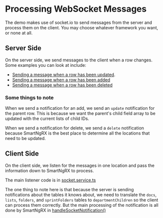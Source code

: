 # Processing WebSocket Messages

The demo makes use of socket.io to send messages from the server and process them on the client. You may choose whatever framework you want, or none at all.

## Server Side

On the server side, we send messages to the client when a row changes. Some examples you can look at include:

- [Sending a message when a row has been updated](https://github.com/DaveMBush/SmartNgRX/blob/main/apps/server/src/app/departments/department.controller.ts#L53-L56).
- [Sending a message when a row has been added](https://github.com/DaveMBush/SmartNgRX/blob/main/apps/server/src/app/departments/department.controller.ts#L91-L95)
- [Sending a message when a row has been deleted](https://github.com/DaveMBush/SmartNgRX/blob/main/apps/server/src/app/departments/department.controller.ts#L105-L108)

### Some things to note

When we send a notification for an add, we send an `update` notification for the parent row. This is because we want the parent's child field array to be updated with the current lists of child IDs.

When we send a notification for delete, we send a `delete` notification because SmartNgRX is the best place to determine all the locations that need to be updated.

## Client Side

On the client side, we listen for the messages in one location and pass the information down to SmartNgRX to process.

The main listener code is in [socket.service.ts](https://github.com/DaveMBush/SmartNgRX/blob/main/apps/demo-ngrx-signals/src/app/shared/socket.service.ts)

The one thing to note here is that because the server is sending notifications about the tables it knows about, we need to translate the `docs`, `lists`, `folders`, and `sprintFolders` tables to `departmentChildren` so the client can process them correctly. But the main processing of the notification is all done by SmartNgRX in [handleSocketNotification()](https://github.com/DaveMBush/SmartNgRX/blob/main/apps/demo-ngrx-signals/src/app/shared/socket.service.ts#L46)
